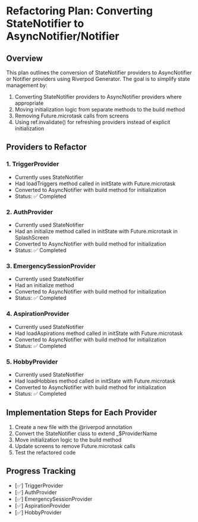 # Refactoring Plan: Converting StateNotifier to AsyncNotifier/Notifier

## Overview
This plan outlines the conversion of StateNotifier providers to AsyncNotifier or Notifier providers using Riverpod Generator. The goal is to simplify state management by:

1. Converting StateNotifier providers to AsyncNotifier providers where appropriate
2. Moving initialization logic from separate methods to the build method
3. Removing Future.microtask calls from screens
4. Using ref.invalidate() for refreshing providers instead of explicit initialization

## Providers to Refactor

### 1. TriggerProvider
- Currently uses StateNotifier
- Had loadTriggers method called in initState with Future.microtask
- Converted to AsyncNotifier with build method for initialization
- Status: ✅ Completed

### 2. AuthProvider
- Currently used StateNotifier
- Had an initialize method called in initState with Future.microtask in SplashScreen
- Converted to AsyncNotifier with build method for initialization
- Status: ✅ Completed

### 3. EmergencySessionProvider
- Currently used StateNotifier
- Had an initialize method
- Converted to AsyncNotifier with build method for initialization
- Status: ✅ Completed

### 4. AspirationProvider
- Currently used StateNotifier
- Had loadAspirations method called in initState with Future.microtask
- Converted to AsyncNotifier with build method for initialization
- Status: ✅ Completed

### 5. HobbyProvider
- Currently used StateNotifier
- Had loadHobbies method called in initState with Future.microtask
- Converted to AsyncNotifier with build method for initialization
- Status: ✅ Completed

## Implementation Steps for Each Provider

1. Create a new file with the @riverpod annotation
2. Convert the StateNotifier class to extend _$ProviderName
3. Move initialization logic to the build method
4. Update screens to remove Future.microtask calls
5. Test the refactored code

## Progress Tracking

- [✅] TriggerProvider
- [✅] AuthProvider
- [✅] EmergencySessionProvider
- [✅] AspirationProvider
- [✅] HobbyProvider
